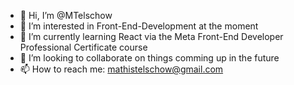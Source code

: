 - 👋 Hi, I’m @MTelschow
- 👀 I’m interested in Front-End-Development at the moment
- 🌱 I’m currently learning React via the Meta Front-End Developer Professional Certificate course
- 💞️ I’m looking to collaborate on things comming up in the future
- 📫 How to reach me: mathistelschow@gmail.com

<!---
MTelschow/MTelschow is a ✨ special ✨ repository because its `README.md` (this file) appears on your GitHub profile.
You can click the Preview link to take a look at your changes.
--->
